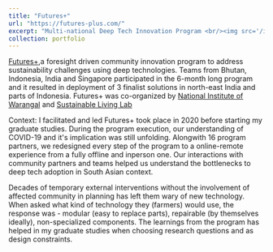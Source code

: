 ```yaml
---
title: "Futures+"
url: "https://futures-plus.com/"
excerpt: "Multi-national Deep Tech Innovation Program <br/><img src='/images/futures_plus.png'>"
collection: portfolio
---
```


<p><a href = "https://futures-plus.com/">Futures+</a>,a foresight driven community innovation program to address sustainability challenges using deep technologies. Teams from Bhutan, Indonesia, India and Singapore participated in the 6-month long program and it resulted in deployment of 3 finalist solutions in north-east India and parts of Indonesia. Futures+ was co-organized by <a href = "https://nitw.ac.in/">National Institute of Warangal</a> and <a href = "sustainablelivinglab.org">Sustainable Living Lab </a></p>
<p>Context: I facilitated and led Futures+ took place in 2020 before starting my graduate studies. During the program execution, our understanding of COVID-19 and it's implication was still unfolding. Alongwith 16 program partners, we redesigned every step of the program to a online-remote experience from a fully offline and inperson one. Our interactions with community partners and teams helped us understand the bottlenecks to deep tech adoption in South Asian context. </p> 

<p> Decades of temporary external interventions without the involvement of affected community in planning has left them wary of new technology. When asked what kind of technology they (farmers) would use, the response was - modular (easy to replace parts), repairable (by themselves ideally), non-specialized components. The learnings from the program has helped in my graduate studies when choosing research questions and as design constraints.
 </p>


